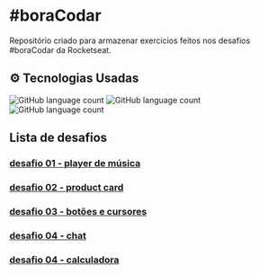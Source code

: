 # #boraCodar

Repositório criado para armazenar exercicios feitos nos desafios #boraCodar da Rocketseat.

## ⚙️ Tecnologias Usadas

![GitHub language count](https://img.shields.io/badge/HTML-239120?style=for-the-badge&logo=html5&logoColor=white)
![GitHub language count](https://img.shields.io/badge/CSS-239120?&style=for-the-badge&logo=css3&logoColor=white)
![GitHub language count](https://img.shields.io/badge/JS-239120?&style=for-the-badge&logo=css3&logoColor=white)

## Lista de desafios

### [desafio 01 - player de música](./01/)

### [desafio 02 - product card](./02/)

### [desafio 03 - botões e cursores](./03/)

### [desafio 04 - chat](./04/)

### [desafio 04 - calculadora](./05/)
